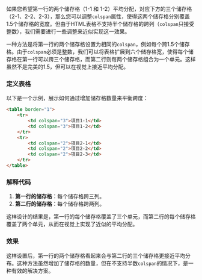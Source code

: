 如果您希望第一行的两个储存格（1-1 和 1-2）平均分配，对应下方的三个储存格（2-1、2-2、2-3），那么您可以调整`colspan`属性，使得这两个储存格分别覆盖1.5个储存格的宽度。但由于HTML表格不支持半个储存格的跨列（`colspan`只接受整数），我们需要进行一些调整来近似实现这一效果。

一种方法是将第一行的两个储存格设置为相同的`colspan`，例如每个跨1.5个储存格。由于`colspan`必须是整数，我们可以将表格扩展到六个储存格宽，使得每个储存格在第一行可以跨三个储存格，而第二行则每两个储存格组合为一个单元。这样虽然不是完美的1.5，但可以在视觉上接近平均分配。

### 定义表格

以下是一个示例，展示如何通过增加储存格数量来平衡跨度：

```html
<table border="1">
    <tr>
        <td colspan="3">項目1-1</td>
        <td colspan="3">項目1-2</td>
    </tr>
    <tr>
        <td colspan="2">項目2-1</td>
        <td colspan="2">項目2-2</td>
        <td colspan="2">項目2-3</td>
    </tr>
</table>
```

### 解释代码

1. **第一行的储存格**：每个储存格跨三列。
2. **第二行的储存格**：每个储存格跨两列。

这样设计的结果是，第一行的每个储存格覆盖了三个单元，而第二行的每个储存格覆盖了两个单元，从而在视觉上实现了近似的平均分配。

### 效果

这样设置后，第一行的两个储存格看起来会与第二行的三个储存格更接近平均分布。这种方法虽然增加了储存格的数量，但在不支持半数`colspan`的情况下，是一种有效的解决方案。